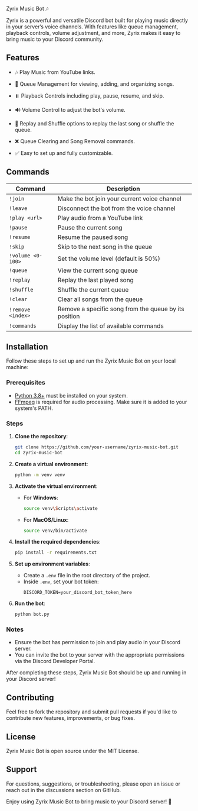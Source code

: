 Zyrix Music Bot 🎶


Zyrix is a powerful and versatile Discord bot built for playing music directly in your server’s voice channels. With features like queue management, playback controls, volume adjustment, and more, Zyrix makes it easy to bring music to your Discord community.

  ## Features

  - 🎶 Play Music from YouTube links.

  - 📜 Queue Management for viewing, adding, and organizing songs.

  - ⏸️ Playback Controls including play, pause, resume, and skip.

  - 🔊 Volume Control to adjust the bot's volume.

  - 🔁 Replay and Shuffle options to replay the last song or shuffle the queue.

  - ❌ Queue Clearing and Song Removal commands.

  - ✅ Easy to set up and fully customizable.

## Commands
| Command          | Description                                              |
|------------------|----------------------------------------------------------|
| `!join`          | Make the bot join your current voice channel             |
| `!leave`         | Disconnect the bot from the voice channel                |
| `!play <url>`    | Play audio from a YouTube link                           |
| `!pause`         | Pause the current song                                   |
| `!resume`        | Resume the paused song                                   |
| `!skip`          | Skip to the next song in the queue                       |
| `!volume <0-100>`| Set the volume level (default is 50%)                    |
| `!queue`         | View the current song queue                              |
| `!replay`        | Replay the last played song                              |
| `!shuffle`       | Shuffle the current queue                                |
| `!clear`         | Clear all songs from the queue                           |
| `!remove <index>`| Remove a specific song from the queue by its position    |
| `!commands`      | Display the list of available commands                   |


## Installation

Follow these steps to set up and run the Zyrix Music Bot on your local machine:

### Prerequisites
- [Python 3.8+](https://www.python.org/downloads/) must be installed on your system.
- [FFmpeg](https://ffmpeg.org/download.html) is required for audio processing. Make sure it is added to your system's PATH.

### Steps
1. **Clone the repository**:
    ```bash
    git clone https://github.com/your-username/zyrix-music-bot.git
    cd zyrix-music-bot
    ```

2. **Create a virtual environment**:
    ```bash
    python -m venv venv
    ```

3. **Activate the virtual environment**:
   - For **Windows**:
      ```bash
      source venv\Scripts\activate
      ```
   - For **MacOS/Linux**:
      ```bash
      source venv/bin/activate
      ```

4. **Install the required dependencies**:
    ```bash
    pip install -r requirements.txt
    ```

5. **Set up environment variables**:
    - Create a `.env` file in the root directory of the project.
    - Inside `.env`, set your bot token:
      ```plaintext
      DISCORD_TOKEN=your_discord_bot_token_here
      ```

6. **Run the bot**:
    ```bash
    python bot.py
    ```

### Notes
- Ensure the bot has permission to join and play audio in your Discord server.
- You can invite the bot to your server with the appropriate permissions via the Discord Developer Portal.

After completing these steps, Zyrix Music Bot should be up and running in your Discord server!

## Contributing

Feel free to fork the repository and submit pull requests if you'd like to contribute new features, improvements, or bug fixes.

## License

Zyrix Music Bot is open source under the MIT License.

## Support

For questions, suggestions, or troubleshooting, please open an issue or reach out in the discussions section on GitHub.

Enjoy using Zyrix Music Bot to bring music to your Discord server! 🎉
